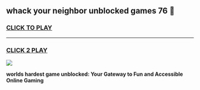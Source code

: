 
## whack your neighbor unblocked games 76 👋
<h3>
<a href="https://premium.freeplayer.one?title=whack_your_neighbor_unblocked_games_76&ref=13F">CLICK TO PLAY</a></h3>
<hr>

<h3>
<a href="https://premium.freeplayer.one?title=whack_your_neighbor_unblocked_games_76&ref=13F">CLICK 2 PLAY</a>
  
</h3>

<a href="https://premium.freeplayer.one?title=whack_your_neighbor_unblocked_games_76&ref=12F/"><img src="https://clearcache.store/games.png"></a>


**worlds hardest game unblocked: Your Gateway to Fun and Accessible Online Gaming**
